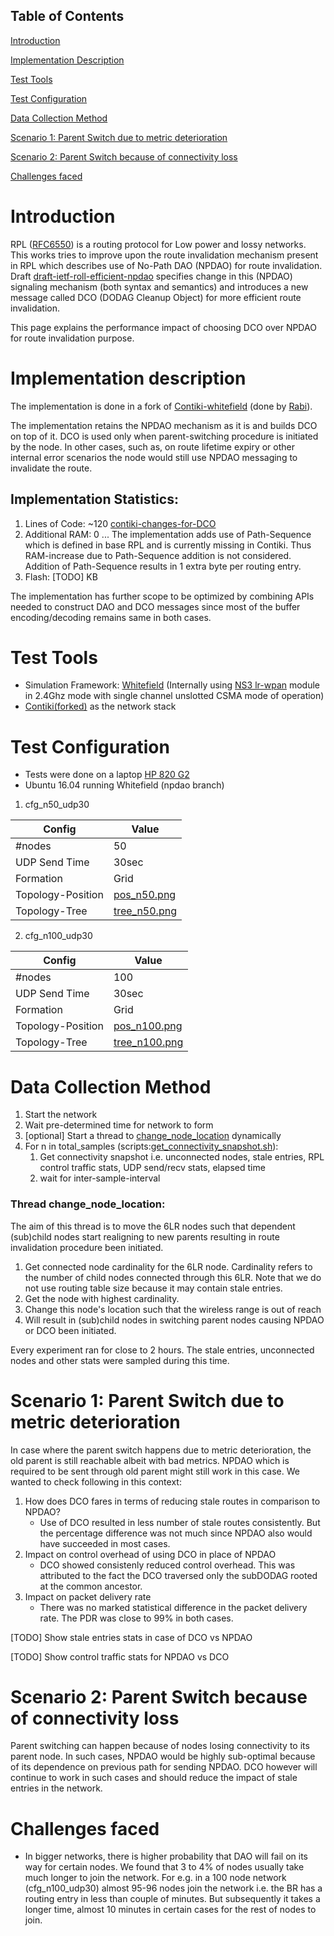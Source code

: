 ## Table of Contents
[Introduction](#introduction)

[Implementation Description](#implementation-description)

[Test Tools](#test-tools)

[Test Configuration](#test-configuration)

[Data Collection Method](#data-collection-method)

[Scenario 1: Parent Switch due to metric deterioration](#scenario-1-parent-switch-due-to-metric-deterioration)

[Scenario 2: Parent Switch because of connectivity loss](#scenario-2-parent-switch-because-of-connectivity-loss)

[Challenges faced](#challenges-faced)

# Introduction
RPL ([RFC6550](https://tools.ietf.org/html/rfc6550 "RPL")) is a routing protocol for Low power and lossy networks. This works tries to improve upon the route invalidation mechanism present in RPL which describes use of No-Path DAO (NPDAO) for route invalidation. Draft [draft-ietf-roll-efficient-npdao](https://tools.ietf.org/html/draft-ietf-roll-efficient-npdao-01) specifies change in this (NPDAO) signaling mechanism (both syntax and semantics) and introduces a new message called DCO (DODAG Cleanup Object) for more efficient route invalidation.

This page explains the performance impact of choosing DCO over NPDAO for route invalidation purpose.

# Implementation description
The implementation is done in a fork of 
[Contiki-whitefield](https://github.com/whitefield-framework/contiki/tree/npdao "NPDAO Branch of contiki-whitefield") 
(done by [Rabi](https://github.com/rabinsahoo)).

The implementation retains the NPDAO mechanism as it is and builds DCO on top of it. DCO is used only when parent-switching procedure is initiated by the node. In other cases, such as, on route lifetime expiry or other internal error scenarios the node would still use NPDAO messaging to invalidate the route.

## Implementation Statistics:
1. Lines of Code: ~120 [contiki-changes-for-DCO](https://github.com/contiki-os/contiki/commit/e8ea7790640f96c4a48ca1f8d95e1b7f7ac017f9)
2. Additional RAM: 0 ... The implementation adds use of Path-Sequence which is defined in base RPL and is currently missing in Contiki. Thus RAM-increase due to Path-Sequence addition is not considered. Addition of Path-Sequence results in 1 extra byte per routing entry.
3. Flash: [TODO] KB

The implementation has further scope to be optimized by combining APIs needed to construct DAO and DCO messages since most of the buffer encoding/decoding remains same in both cases.

# Test Tools
* Simulation Framework: [Whitefield](https://github.com/whitefield-framework/whitefield "Whitefield-Framework") (Internally using [NS3 lr-wpan](https://github.com/nsnam/ns-3-dev-git/tree/master/src/lr-wpan) module in 2.4Ghz mode with single channel unslotted CSMA mode of operation)
* [Contiki(forked)](https://github.com/whitefield-framework/contiki/tree/npdao) as the network stack

# Test Configuration
* Tests were done on a laptop [HP 820 G2](https://support.hp.com/in-en/document/c04543486)
* Ubuntu 16.04 running Whitefield (npdao branch)

1. cfg_n50_udp30

Config | Value
------ | -----
#nodes | 50
UDP Send Time | 30sec
Formation | Grid
Topology-Position | [pos_n50.png](data/pos_n50.png)
Topology-Tree | [tree_n50.png](data/tree_n50.png)

2. cfg_n100_udp30

Config | Value
------ | -----
#nodes | 100
UDP Send Time | 30sec
Formation | Grid
Topology-Position | [pos_n100.png](data/pos_n100.png)
Topology-Tree | [tree_n100.png](data/tree_n100.png)

# Data Collection Method

1. Start the network
2. Wait pre-determined time for network to form
3. [optional] Start a thread to [change_node_location](#thread-change_node_location) dynamically
4. For n in total_samples (scripts:[get_connectivity_snapshot.sh](https://github.com/nyrahul/whitefield/blob/npdao/scripts/get_connectivity_snapshot.sh)):
    1. Get connectivity snapshot i.e. unconnected nodes, stale entries, RPL control traffic stats, UDP send/recv stats, elapsed time
    2. wait for inter-sample-interval

### Thread change_node_location:
The aim of this thread is to move the 6LR nodes such that dependent (sub)child nodes start realigning to new parents resulting in route invalidation procedure been initiated.
1. Get connected node cardinality for the 6LR node. Cardinality refers to the number of child nodes connected through this 6LR. Note that we do not use routing table size because it may contain stale entries.
2. Get the node with highest cardinality.
3. Change this node's location such that the wireless range is out of reach
4. Will result in (sub)child nodes in switching parent nodes causing NPDAO or DCO been initiated.

Every experiment ran for close to 2 hours. The stale entries, unconnected nodes and other stats were sampled during this time.

# Scenario 1: Parent Switch due to metric deterioration
In case where the parent switch happens due to metric deterioration, the old parent is still reachable albeit with bad metrics. NPDAO which is required to be sent through old parent might still work in this case. We wanted to check following in this context:
1. How does DCO fares in terms of reducing stale routes in comparison to NPDAO?
    * Use of DCO resulted in less number of stale routes consistently. But the percentage difference was not much since NPDAO also would have succeeded in most cases.
2. Impact on control overhead of using DCO in place of NPDAO
    * DCO showed consistenly reduced control overhead. This was attributed to the fact the DCO traversed only the subDODAG rooted at the common ancestor.
3. Impact on packet delivery rate
    * There was no marked statistical difference in the packet delivery rate. The PDR was close to 99% in both cases.

[TODO] Show stale entries stats in case of DCO vs NPDAO

[TODO] Show control traffic stats for NPDAO vs DCO

# Scenario 2: Parent Switch because of connectivity loss
Parent switching can happen because of nodes losing connectivity to its parent node. In such cases, NPDAO would be highly sub-optimal because of its dependence on previous path for sending NPDAO. DCO however will continue to work in such cases and should reduce the impact of stale entries in the network.

# Challenges faced
* In bigger networks, there is higher probability that DAO will fail on its way for certain nodes. We found that 3 to 4% of nodes usually take much longer to join the network. For e.g. in a 100 node network (cfg_n100_udp30) almost 95-96 nodes join the network i.e. the BR has a routing entry in less than couple of minutes. But subsequently it takes a longer time, almost 10 minutes in certain cases for the rest of nodes to join.

